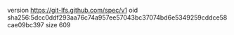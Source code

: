 version https://git-lfs.github.com/spec/v1
oid sha256:5dcc0ddf293aa76c74a957ee57043bc37074bd6e5349259cddce58cae09bc397
size 609
